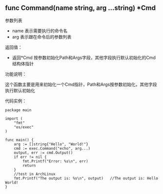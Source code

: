 ## func Command(name string, arg ...string) *Cmd

参数列表

- name 表示需要执行的命令名
- arg  表示跟在命令后的参数列表

返回值：

- 返回*Cmd 按参数初始化Path和Args字段，其他字段执行默认初始化的Cmd结构体指针

功能说明：

这个函数主要是用来初始化一个Cmd指针，Path和Args按参数初始化，其他字段执行默认初始化

代码实例：

    package main

    import (
        "fmt"
        "os/exec"
    )

    func main() {
        arg := []string{"Hello", "World!"}
        cmd := exec.Command("echo", arg...)
        output, err := cmd.Output()
        if err != nil {
            fmt.Printf("Error: %s\n", err)
            return
        }
        //test in ArchLinux
        fmt.Printf("The output is: %s\n", output)   //The output is: Hello World!
    }

